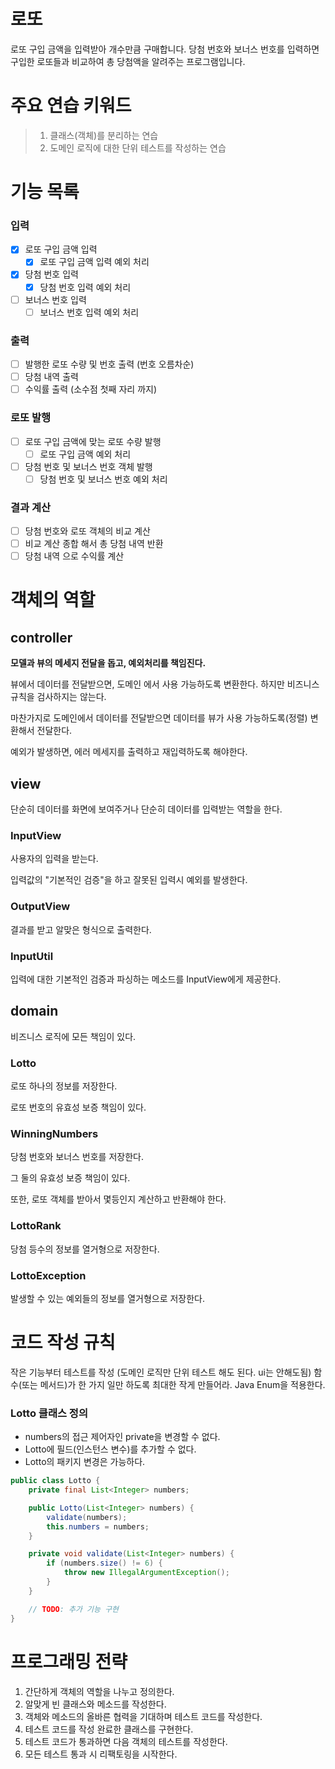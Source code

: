 # 로또

로또 구입 금액을 입력받아 개수만큼 구매합니다.
당첨 번호와 보너스 번호를 입력하면 구입한 로또들과 비교하여 총 당첨액을 알려주는 프로그램입니다.

# 주요 연습 키워드

> 1. 클래스(객체)를 분리하는 연습
> 2. 도메인 로직에 대한 단위 테스트를 작성하는 연습

# 기능 목록

### 입력

- [x] 로또 구입 금액 입력
  - [x] 로또 구입 금액 입력 예외 처리
- [x] 당첨 번호 입력
  - [x] 당첨 번호 입력 예외 처리
- [ ] 보너스 번호 입력
  - [ ] 보너스 번호 입력 예외 처리

### 출력

- [ ] 발행한 로또 수량 및 번호 출력 (번호 오름차순)
- [ ] 당첨 내역 출력
- [ ] 수익률 출력 (소수점 첫째 자리 까지)

### 로또 발행

- [ ] 로또 구입 금액에 맞는 로또 수량 발행
  - [ ] 로또 구입 금액 예외 처리
- [ ] 당첨 번호 및 보너스 번호 객체 발행
  - [ ] 당첨 번호 및 보너스 번호 예외 처리

### 결과 계산

- [ ] 당첨 번호와 로또 객체의 비교 계산
- [ ] 비교 계산 종합 해서 총 당첨 내역 반환
- [ ] 당첨 내역 으로 수익률 계산

# 객체의 역할

## controller

**모델과 뷰의 메세지 전달을 돕고, 예외처리를 책임진다.**

뷰에서 데이터를 전달받으면, 도메인 에서 사용 가능하도록 변환한다.
하지만 비즈니스 규칙을 검사하지는 않는다.

마찬가지로 도메인에서 데이터를 전달받으면 데이터를 뷰가 사용 가능하도록(정렬) 변환해서 전달한다.

예외가 발생하면, 에러 메세지를 출력하고 재입력하도록 해야한다.

## view

단순히 데이터를 화면에 보여주거나 단순히 데이터를 입력받는 역할을 한다.

### InputView

사용자의 입력을 받는다.

입력값의 "기본적인 검증"을 하고 잘못된 입력시 예외를 발생한다.

### OutputView

결과를 받고 알맞은 형식으로 출력한다.

### InputUtil

입력에 대한 기본적인  검증과 파싱하는 메소드를 InputView에게 제공한다.

## domain

비즈니스 로직에 모든 책임이 있다.

### Lotto

로또 하나의 정보를 저장한다.

로또 번호의 유효성 보증 책임이 있다.

### WinningNumbers

당첨 번호와 보너스 번호를 저장한다.

그 둘의 유효성 보증 책임이 있다.

또한, 로또 객체를 받아서 몇등인지 계산하고 반환해야 한다.

### LottoRank

당첨 등수의 정보를 열거형으로 저장한다.

### LottoException

발생할 수 있는 예외들의 정보를 열거형으로 저장한다.

# 코드 작성 규칙

작은 기능부터 테스트를 작성 (도메인 로직만 단위 테스트 해도 된다. ui는 안해도됨)
함수(또는 메서드)가 한 가지 일만 하도록 최대한 작게 만들어라.
Java Enum을 적용한다.

### Lotto 클래스 정의

- numbers의 접근 제어자인 private을 변경할 수 없다.
- Lotto에 필드(인스턴스 변수)를 추가할 수 없다.
- Lotto의 패키지 변경은 가능하다.

```java
public class Lotto {
    private final List<Integer> numbers;

    public Lotto(List<Integer> numbers) {
        validate(numbers);
        this.numbers = numbers;
    }

    private void validate(List<Integer> numbers) {
        if (numbers.size() != 6) {
            throw new IllegalArgumentException();
        }
    }

    // TODO: 추가 기능 구현
}
```

# 프로그래밍 전략

1. 간단하게 객체의 역할을 나누고 정의한다.
2. 알맞게 빈 클래스와 메소드를 작성한다.
3. 객체와 메소드의 올바른 협력을 기대하며 테스트 코드를 작성한다.
4. 테스트 코드를 작성 완료한 클래스를 구현한다.
5. 테스트 코드가 통과하면 다음 객체의 테스트를 작성한다.
6. 모든 테스트 통과 시 리팩토링을 시작한다.
